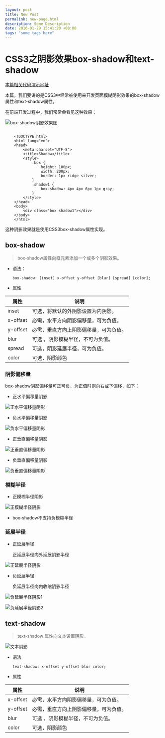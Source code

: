 ```yaml
---
layout: post
title: New Post
permalink: new-page.html
description: Some Description
date: 2016-01-29 15:41:20 +08:00
tags: "some tags here"
---
```


# CSS3之阴影效果box-shadow和text-shadow

[本篇相关代码演示地址](http://jhssdemo.duapp.com/demo/smallcase/htc/css3_shadow.html)

本篇，我们要讲的是CSS3中经常被使用来开发页面模糊阴影效果的box-shadow属性和text-shadow属性。

在前端开发过程中，我们常常会看见这种效果：

![box-shadow阴影效果图](http://blog-resource.bj.bcebos.com/photos/2016_01/shadow1.png)

```

	<!DOCTYPE html>
	<html lang="en">
	<head>
		<meta charset="UTF-8">
		<title>Shadow</title>
		<style>
			.box {
				height: 100px;
				width: 200px;
				border: 1px ridge silver;
			}
			.shadow1 {
				box-shadow: 4px 4px 6px 1px gray;
			}
		</style>
	</head>
	<body>
		<div class="box shadow1"></div>
	</body>
	</html>
```

这种阴影效果就是使用CSS3box-shadow属性实现。

## box-shadow

> box-shadow属性向框元素添加一个或多个阴影效果。

- 语法：

	`box-shadow: [inset] x-offset y-offset [blur] [spread] [color];`
	
- 属性

属性         |说明
---------- | ----------
inset         |可选，将默认的外阴影设置为内阴影。
x-offset    |必需，水平方向阴影偏移量，可为负值。
y-offset    |必需，垂直方向上阴影偏移量，可为负值。
blur          | 可选 ，阴影模糊半径，不可为负值。
spread     |可选，阴影延展半径，可为负值。
color        |可选，阴影颜色

### 阴影偏移量
box-shadow阴影偏移量可正可负，为正值时则向右或下偏移，如下：

- 正水平偏移量阴影

![正水平偏移量阴影](http://blog-resource.bj.bcebos.com/photos/2016_01/css_shadow4.png)

- 负水平偏移量阴影

![负水平偏移量阴影](http://blog-resource.bj.bcebos.com/photos/2016_01/css_shadow5.png)

- 正垂直偏移量阴影

![正垂直偏移量阴影](http://blog-resource.bj.bcebos.com/photos/2016_01/css_shadow6.png)

- 负垂直偏移量阴影

![负垂直偏移量阴影](http://blog-resource.bj.bcebos.com/photos/2016_01/css_shadow7.png)

### 模糊半径

- 正模糊半径阴影

![正模糊半径阴影](http://blog-resource.bj.bcebos.com/photos/2016_01/css_shadow3.png)

- box-shadow不支持负模糊半径

### 延展半径

- 正延展半径

	正延展半径向外延展阴影半径

![正延展半径阴影](http://blog-resource.bj.bcebos.com/photos/2016_01/css_shadow8.png)

- 负延展半径

	负延展半径向内收缩阴影半径

![负延展半径阴影1](http://blog-resource.bj.bcebos.com/photos/2016_01/css_shadow9.png)

![负延展半径阴影2](http://blog-resource.bj.bcebos.com/photos/2016_01/css_shadow10.png)

## text-shadow

> text-shadow 属性向文本设置阴影。

![文本阴影](http://blog-resource.bj.bcebos.com/photos/2016_01/css_textshadow.png)

- 语法

	`text-shadow: x-offset y-offset blur color;`

- 属性

属性         |说明
---------- | ----------
x-offset    |必需，水平方向阴影偏移量，可为负值。
y-offset    |必需，垂直方向上阴影偏移量，可为负值。
blur          | 可选 ，阴影模糊半径，不可为负值。
color        |可选，阴影颜色
